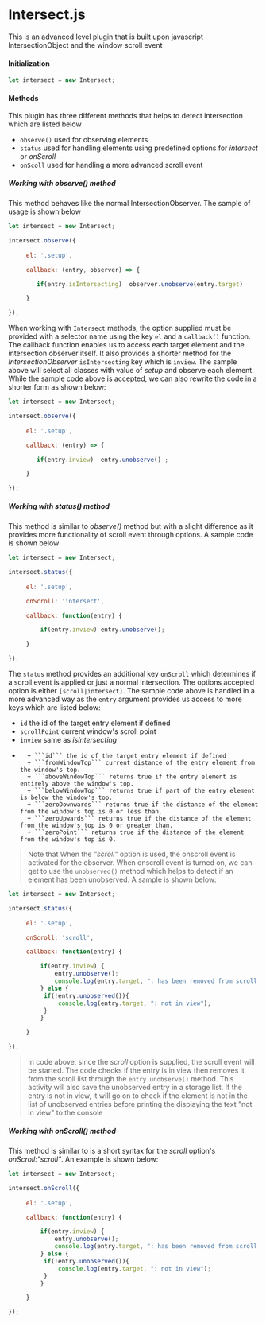 # Intersect.js 
This is an advanced level plugin that is built upon javascript IntersectionObject and the window scroll event 

#### Initialization 
```js
let intersect = new Intersect;
```

#### Methods 
This plugin has three different methods that helps to detect intersection which are listed below 

   + ```observe()``` used for observing elements
   + ```status``` used for handling elements using predefined options for _intersect_ or _onScroll_
   + ```onScoll``` used for handling a more advanced scroll event 

##### Working with _observe()_ method 
This method behaves like the normal IntersectionObserver. The sample of usage is shown below 

   ```js 
   let intersect = new Intersect;

   intersect.observe({
        
        el: '.setup',

        callback: (entry, observer) => {

           if(entry.isIntersecting)  observer.unobserve(entry.target)

        }

   });
   ```
When working with ```Intersect``` methods, the option supplied must be provided with a selector name using the key ```el``` and a ```callback()``` function. The callback function enables us to access each target element and the intersection observer itself. It also provides a shorter method for the _IntersectionObserver_ ```isIntersecting``` key which is ```inview```. The sample above will select all classes with value of _setup_ and observe each element. While the sample code above is accepted, we can also rewrite the code in a shorter form as shown below:

   ```js 
   let intersect = new Intersect;

   intersect.observe({
        
        el: '.setup',

        callback: (entry) => {

           if(entry.inview)  entry.unobserve() ;

        }

   });   
   ```

##### Working with _status()_ method 
This method is similar to _observe()_ method but with a slight difference as it provides more functionality of scroll event through options. A sample code is shown below

   ```js 
   let intersect = new Intersect;

   intersect.status({
        
        el: '.setup',

        onScroll: 'intersect', 

        callback: function(entry) {

            if(entry.inview) entry.unobserve();

        }

   });
   ```
The ```status``` method provides an additional key ```onScroll``` which determines if a scroll event is applied or just a normal intersection. The options accepted option is either ```[scroll|intersect]```. The sample code above is handled in a more advanced way as the ```entry``` argument provides us access to more keys which are listed below: 
   

   + ```id``` the id of the target entry element if defined
   + ```scrollPoint``` current window's scroll point
   + ```inview``` same as _isIntersecting_
   + ```element_ returns a data for the current object with the keys below
       + ```id``` the id of the target entry element if defined
       + ```fromWindowTop``` current distance of the entry element from the window's top.
       + ```aboveWindowTop``` returns true if the entry element is entirely above the window's top.
       + ```belowWindowTop``` returns true if part of the entry element is below the window's top.
       + ```zeroDownwards``` returns true if the distance of the element from the window's top is 0 or less than.
       + ```zeroUpwards``` returns true if the distance of the element from the window's top is 0 or greater than.
       + ```zeroPoint``` returns true if the distance of the element from the window's top is 0.

   > Note that When the _"scroll"_ option is used, the onscroll event is activated for the observer. When onscroll event is turned on, we can get to use the ```unobserved()``` method which helps to detect if an element has been unobserved. A sample is shown below: 

   ```js 
   let intersect = new Intersect;

   intersect.status({
        
        el: '.setup',

        onScroll: 'scroll', 

        callback: function(entry) {

            if(entry.inview) { 
                entry.unobserve(); 
                console.log(entry.target, ": has been removed from scroll list")
            } else {
             if(!entry.unobserved()){
                 console.log(entry.target, ": not in view");
             }
            }

        }

   });
   ```

   > In code above, since the _scroll_ option is supplied, the scroll event will be started. The code checks if the entry is in view then removes it from the scroll list through the ```entry.unobserve()``` method. This activity will also save the unobserved entry in a storage list. If the entry is not in view, it will go on to check if the element is not in the list of unobserved entries before printing the displaying the text "not in view" to the console



##### Working with _onScroll()_ method 
This method is similar to is a short syntax for the _scroll_ option's _onScroll:"scroll"_. An example is shown below: 


   ```js 
   let intersect = new Intersect;

   intersect.onScroll({
        
        el: '.setup',

        callback: function(entry) {

            if(entry.inview) { 
                entry.unobserve(); 
                console.log(entry.target, ": has been removed from scroll list")
            } else {
             if(!entry.unobserved()){
                 console.log(entry.target, ": not in view");
             }
            }

        }

   });
   ```


